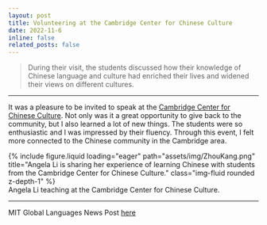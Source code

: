 ```yaml
---
layout: post
title: Volunteering at the Cambridge Center for Chinese Culture
date: 2022-11-6
inline: false
related_posts: false
---
```


> During their visit, the students discussed how their knowledge of Chinese language and culture had enriched their lives and widened their views on different cultures.

---

It was a pleasure to be invited to speak at the <a href="https://www.bostoncccc.org">Cambridge Center for Chinese Culture</a>. Not only was it a great opportunity to give back to the community, but I also learned a lot of new things. The students were so enthusiastic and I was impressed by their fluency. Through this event, I felt more connected to the Chinese community in the Cambridge area. 

<div class="row">
    <div class="col-sm mt-3 mt-md-0">
        {% include figure.liquid loading="eager" path="assets/img/ZhouKang.png" title="Angela Li is sharing her experience of learning Chinese with students from the Cambridge Center for Chinese Culture." class="img-fluid rounded z-depth-1" %}
    </div>
</div>
<div class="caption">
    Angela Li teaching at the Cambridge Center for Chinese Culture.
</div>

---

MIT Global Languages News Post <a href="https://languages.mit.edu/fall-2022-news-highlights/#:~:text=Kang%20Zhou%E2%80%99s%20student%2C%20Angela%20Li%2C%20is%20sharing%20her%20experience%20of%20learning%20Chinese%20with%20students%20from%20the%20Cambridge%20Center%20for%20Chinese%20Culture.">here</a>
